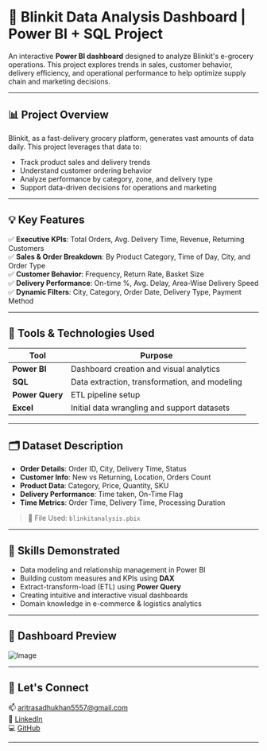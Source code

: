 # 🛒 Blinkit Data Analysis Dashboard | Power BI + SQL Project

An interactive **Power BI dashboard** designed to analyze Blinkit's e-grocery operations. This project explores trends in sales, customer behavior, delivery efficiency, and operational performance to help optimize supply chain and marketing decisions.

---

## 📊 Project Overview

Blinkit, as a fast-delivery grocery platform, generates vast amounts of data daily. This project leverages that data to:

- Track product sales and delivery trends
- Understand customer ordering behavior
- Analyze performance by category, zone, and delivery type
- Support data-driven decisions for operations and marketing

---

## 💡 Key Features

✅ **Executive KPIs**: Total Orders, Avg. Delivery Time, Revenue, Returning Customers  
✅ **Sales & Order Breakdown**: By Product Category, Time of Day, City, and Order Type  
✅ **Customer Behavior**: Frequency, Return Rate, Basket Size  
✅ **Delivery Performance**: On-time %, Avg. Delay, Area-Wise Delivery Speed  
✅ **Dynamic Filters**: City, Category, Order Date, Delivery Type, Payment Method

---

## 🧰 Tools & Technologies Used

| Tool         | Purpose                                        |
|--------------|------------------------------------------------|
| **Power BI** | Dashboard creation and visual analytics        |
| **SQL**      | Data extraction, transformation, and modeling  |
| **Power Query** | ETL pipeline setup                         |
| **Excel**    | Initial data wrangling and support datasets    |

---

## 🗂️ Dataset Description

- **Order Details**: Order ID, City, Delivery Time, Status  
- **Customer Info**: New vs Returning, Location, Orders Count  
- **Product Data**: Category, Price, Quantity, SKU  
- **Delivery Performance**: Time taken, On-Time Flag  
- **Time Metrics**: Order Time, Delivery Time, Processing Duration

> 📁 File Used: `blinkitanalysis.pbix`

---

## 🧠 Skills Demonstrated

- Data modeling and relationship management in Power BI  
- Building custom measures and KPIs using **DAX**  
- Extract-transform-load (ETL) using **Power Query**  
- Creating intuitive and interactive visual dashboards  
- Domain knowledge in e-commerce & logistics analytics

---

## 📸 Dashboard Preview

![Image](https://github.com/user-attachments/assets/1a430049-852d-4aa4-9023-fcba7cceee01)

---

## 🔗 Let's Connect

📫 aritrasadhukhan5557@gmail.com  
🔗 [LinkedIn](https://www.linkedin.com/in/aritrasadhukhan)  
💻 [GitHub](https://github.com/AritraSadhukhan)

---

